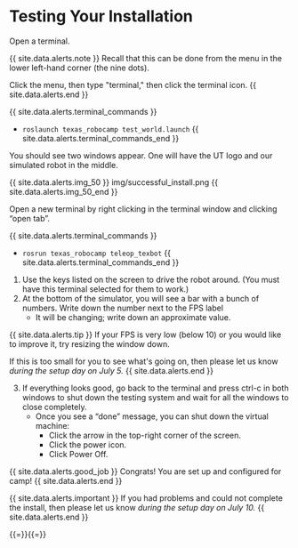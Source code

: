 # Testing Your Installation

Open a terminal.

{{ site.data.alerts.note }}
Recall that this can be done from the menu in the lower left-hand corner (the nine dots).

Click the menu, then type "terminal," then click the terminal icon.
{{ site.data.alerts.end }}

{{ site.data.alerts.terminal_commands }}
* `roslaunch texas_robocamp test_world.launch`
{{ site.data.alerts.terminal_commands_end }}

You should see two windows appear. One will have the UT logo and our simulated robot in the middle.

{{ site.data.alerts.img_50 }}
img/successful_install.png
{{ site.data.alerts.img_50_end }}

Open a new terminal by right clicking in the terminal window and clicking “open tab”.

{{ site.data.alerts.terminal_commands }}
* `rosrun texas_robocamp teleop_texbot`
{{ site.data.alerts.terminal_commands_end }}

1. Use the keys listed on the screen to drive the robot around. (You must have this terminal selected for them to work.)
2. At the bottom of the simulator, you will see a bar with a bunch of numbers. Write down the number next to the FPS label
    * It will be changing; write down an approximate value.

{{ site.data.alerts.tip }}
If your FPS is very low (below 10) or you would like to improve it, try resizing the window down.

If this is too small for you to see what's going on, then please let us know *during the setup day on July 5.*
{{ site.data.alerts.end }}

3. If everything looks good, go back to the terminal and press ctrl-c in both windows to shut down the testing system and wait for all the windows to close completely.
    * Once you see a “done” message, you can shut down the virtual machine:
        * Click the arrow in the top-right corner of the screen.
        * Click the power icon.
        * Click Power Off.

{{ site.data.alerts.good_job }}
Congrats! You are set up and configured for camp!
{{ site.data.alerts.end }}

{{ site.data.alerts.important }}
If you had problems and could not complete the install, then please let us know *during the setup day on July 10.*
{{ site.data.alerts.end }}

{{=}}{{=}}